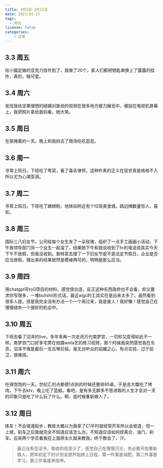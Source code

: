 ```yaml
---
title: 3月3日-3月12日
date: 2023-03-13
tags:
  - 周记
license: false
categories:
    - 日常
---
```

 
## 3.3 周五
给小猫定做的亚克力挂件到了，我做了20个，家人们都把钥匙串换上了露露的挂件，真的，贼可爱。
## 3.4 周六
发现我给坚果理想的结婚对象拍的视频在很多地方接力展览中，被投在电视机屏幕上，我把照片拿给我妈看，她大笑。
## 3.5 周日
在家摊着的一天。晚上和我妈去了商场吃吃逛逛。
## 3.6 周一
寻常上班日。下班吃了粤菜，看了毒舌律师，这种朴素的正义在现世真是格格不入所以尤为心潮澎湃。
## 3.7 周二
寻常上班日。下班吃了螺蛳粉。地铁站附近有个垃圾美食城，路边摊数量惊人，喜欢。
## 3.8 周三
国际三八妇女节，公司给每个女生发了一朵玫瑰，组织了一点手工画画小活动，下午我领导部门另一个女生一起溜了，结果她下午和我说收到了hr的电话说其实今天下午不放假，但我没收到。我特意去搜了一下妇女节是不是法定节假日，企业是否应当放假，搜出来的结果居然是模棱两可的，明明是那么应当。
## 3.9 周四
用chatgpt写toG项目的材料，感觉很合适，反正这种东西政府也不会看，却又要求你写很多，一堆bullshit形式话。最近aigc的工具实在是出来太多了，虽然看到很多人提，但是我完全没有办法一个一个用过来，我是废人！我好懒！感觉自己在慢慢错失一个很好的机会中。
## 3.10 周五
下班去看了沼泽的live，多年来再一次走进万代南梦宫，一切却又变得如此不一样。南梦宫门口好多宅男在拍摄wota艺的练习视频，那个时候我突然感觉我在东京。沼泽不愧是最后一支古琴后摇，毫无对听众的谄媚之心，有点实验，过于前卫，很难摇。
## 3.11 周六
吃得饱饱的一天。世纪汇的点都德1点到的时候还要排85桌，于是去大馥吃了烤肉，下午去ktv，晚上吃了蓝蛙。看吧，是有多无聊多不思进取的人生才会对一天的印象只是吃了什么玩了什么。啊，是时候重新做人了。
## 3.12 周日
练车！不会坡道起步，教练大概以为我拿了C1平时就经常开车所以会坡道，但一上坡，刹车之后我就完全不知道应该怎么办，不知道应该如何捏离合、油门、刹车。后来两个学员看我在上面停太久就来教我，终于教会了，汗。

> 最近没有在读书，吸收的信息少了，感觉自己在慢慢沉沦，务必要开始重新做人，把年初定下的计划全部开始排上日程，第一件事是减肥，第二件事是学习，第三件事是养指甲。